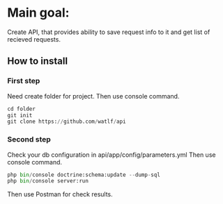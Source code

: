 # Main goal:
Create API, that provides ability to save request info to it and get list of recieved requests.

## How to install  
  
### First step  
Need create folder for project.
Then use console command.  
```python
cd folder  
git init  
git clone https://github.com/watlf/api  
```

### Second step  
Check your db configuration in api/app/config/parameters.yml
Then use console command.  
```python
php bin/console doctrine:schema:update --dump-sql  
php bin/console server:run  
```

Then use Postman for check results.  
